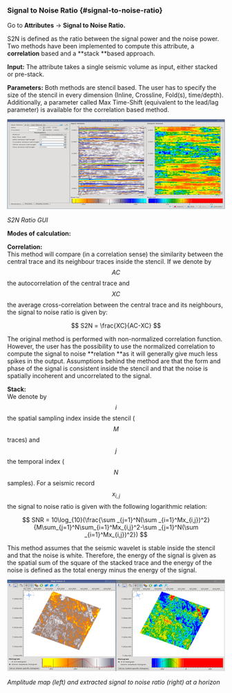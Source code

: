 ### Signal to Noise Ratio {#signal-to-noise-ratio}

Go to **Attributes** → **Signal to Noise Ratio.**

S2N is defined as the ratio between the signal power and the noise power. Two methods have been implemented to compute this attribute, a **correlation** based and a **stack **based approach.

**Input:** The attribute takes a single seismic volume as input, either stacked or pre-stack.

**Parameters:** Both methods are stencil based. The user has to specify the size of the stencil in every dimension \(Inline, Crossline, Fold\(s\), time/depth\). Additionally, a parameter called Max Time-Shift \(equivalent to the lead/lag parameter\) is available for the correlation based method.

![](/assets/019_Attributes.png)

_S2N Ratio GUI_

**Modes of calculation:**

**Correlation:**  
This method will compare \(in a correlation sense\) the similarity between the central trace and its neighbour traces inside the stencil. If we denote by $$AC$$ the autocorrelation of the central trace and $$XC$$ the average cross-correlation between the central trace and its neighbours, the signal to noise ratio is given by:


$$
S2N = \frac{XC}{AC-XC}
$$


The original method is performed with non-normalized correlation function. However, the user has the possibility to use the normalized correlation to compute the signal to noise **relation **as it will generally give much less spikes in the output. Assumptions behind the method are that the form and phase of the signal is consistent inside the stencil and that the noise is spatially incoherent and uncorrelated to the signal.

**Stack:**  
We denote by $$i$$ the spatial sampling index inside the stencil \($$M$$ traces\) and $$j$$ the temporal index \($$N$$ samples\). For a seismic record $$x_{i,j}$$ the signal to noise ratio is given with the following logarithmic relation:


$$
SNR = 10\log_{10}(\frac{\sum _{j=1}^N(\sum _{i=1}^Mx_{i,j})^2}{M\sum_{j=1}^N\sum_{i=1}^Mx_{i,j}^2-\sum _{j=1}^N(\sum _{i=1}^Mx_{i,j})^2})
$$


This method assumes that the seismic wavelet is stable inside the stencil and that the noise is white. Therefore, the energy of the signal is given as the spatial sum of the square of the stacked trace and the energy of the noise is defined as the total energy minus the energy of the signal.

![](/assets/020_Attributes.png)

_Amplitude map \(left\) and extracted signal to noise ratio \(right\) at a horizon_

